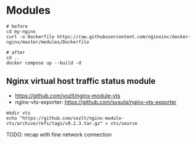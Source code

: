 # Modules

```shell
# before
cd my-nginx
curl -o Dockerfile https://raw.githubusercontent.com/nginxinc/docker-nginx/master/modules/Dockerfile

# after
cd ..
docker compose up --build -d
```

## Nginx virtual host traffic status module
* https://github.com/vozlt/nginx-module-vts
* nginx-vts-exporter: https://github.com/sysulq/nginx-vts-exporter

```shell
mkdir vts
echo "https://github.com/vozlt/nginx-module-vts/archive/refs/tags/v0.2.3.tar.gz" > vts/source
```

TODO: recap with fine network connection